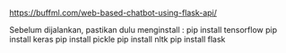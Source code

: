 https://buffml.com/web-based-chatbot-using-flask-api/

Sebelum dijalankan, pastikan dulu menginstall : 
pip install tensorflow 
pip install keras 
pip install pickle
pip install nltk
pip install flask

